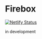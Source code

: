 # Firebox

[![Netlify Status](https://api.netlify.com/api/v1/badges/04a9977a-1fb4-433f-bb17-ce3adc58b8f4/deploy-status)](https://app.netlify.com/sites/firebox1/deploys)

in development
